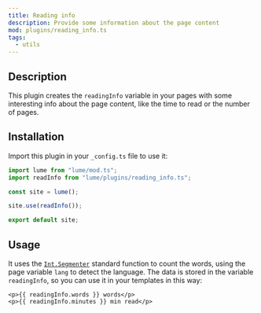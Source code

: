 ```yaml
---
title: Reading info
description: Provide some information about the page content
mod: plugins/reading_info.ts
tags:
  - utils
---
```


## Description

This plugin creates the `readingInfo` variable in your pages with some
interesting info about the page content, like the time to read or the number of
pages.

## Installation

Import this plugin in your `_config.ts` file to use it:

```js
import lume from "lume/mod.ts";
import readInfo from "lume/plugins/reading_info.ts";

const site = lume();

site.use(readInfo());

export default site;
```

## Usage

It uses the
[`Int.Segmenter`](https://developer.mozilla.org/docs/Web/JavaScript/Reference/Global_Objects/Intl/Segmenter)
standard function to count the words, using the page variable `lang` to detect
the language. The data is stored in the variable `readingInfo`, so you can use
it in your templates in this way:

```vento
<p>{{ readingInfo.words }} words</p>
<p>{{ readingInfo.minutes }} min read</p>
```
